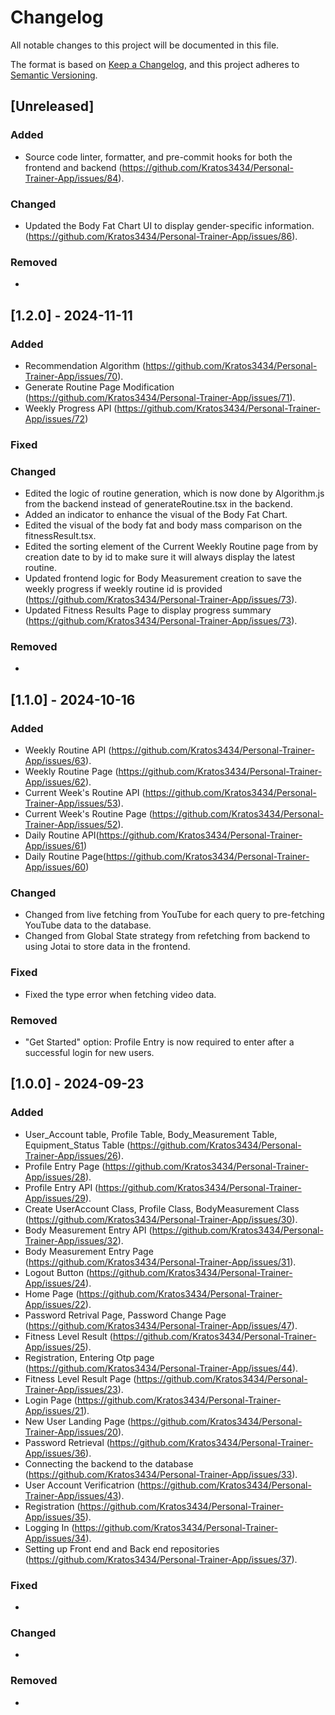 # Changelog

All notable changes to this project will be documented in this file.

The format is based on [Keep a Changelog](https://keepachangelog.com/en/1.1.0/),
and this project adheres to [Semantic Versioning](https://semver.org/spec/v2.0.0.html).

## [Unreleased]

### Added
- Source code linter, formatter, and pre-commit hooks for both the frontend and backend (https://github.com/Kratos3434/Personal-Trainer-App/issues/84).

### Changed
- Updated the Body Fat Chart UI to display gender-specific information. (https://github.com/Kratos3434/Personal-Trainer-App/issues/86).

### Removed
-

## [1.2.0] - 2024-11-11

### Added
- Recommendation Algorithm (https://github.com/Kratos3434/Personal-Trainer-App/issues/70).
- Generate Routine Page Modification (https://github.com/Kratos3434/Personal-Trainer-App/issues/71).
- Weekly Progress API (https://github.com/Kratos3434/Personal-Trainer-App/issues/72)

### Fixed


### Changed
- Edited the logic of routine generation, which is now done by Algorithm.js from the backend instead of generateRoutine.tsx in the backend.
- Added an indicator to enhance the visual of the Body Fat Chart.
- Edited the visual of the body fat and body mass comparison on the fitnessResult.tsx.
- Edited the sorting element of the Current Weekly Routine page from by creation date to by id to make sure it will always display the latest routine.
- Updated frontend logic for Body Measurement creation to save the weekly progress if weekly routine id is provided (https://github.com/Kratos3434/Personal-Trainer-App/issues/73). 
- Updated Fitness Results Page to display progress summary (https://github.com/Kratos3434/Personal-Trainer-App/issues/73). 

### Removed
-

## [1.1.0] - 2024-10-16

### Added
- Weekly Routine API (https://github.com/Kratos3434/Personal-Trainer-App/issues/63).
- Weekly Routine Page (https://github.com/Kratos3434/Personal-Trainer-App/issues/62).
- Current Week's Routine API (https://github.com/Kratos3434/Personal-Trainer-App/issues/53).
- Current Week's Routine Page (https://github.com/Kratos3434/Personal-Trainer-App/issues/52).
- Daily Routine API(https://github.com/Kratos3434/Personal-Trainer-App/issues/61)
- Daily Routine Page(https://github.com/Kratos3434/Personal-Trainer-App/issues/60)

### Changed
- Changed from live fetching from YouTube for each query to pre-fetching YouTube data to the database.
- Changed from Global State strategy from refetching from backend to using Jotai to store data in the frontend.

### Fixed
- Fixed the type error when fetching video data.

### Removed
- "Get Started" option: Profile Entry is now required to enter after a successful login for new users.

## [1.0.0] - 2024-09-23

### Added
- User_Account table, Profile Table, Body_Measurement Table, Equipment_Status Table (https://github.com/Kratos3434/Personal-Trainer-App/issues/26).
- Profile Entry Page (https://github.com/Kratos3434/Personal-Trainer-App/issues/28).
- Profile Entry API (https://github.com/Kratos3434/Personal-Trainer-App/issues/29).
- Create UserAccount Class, Profile Class, BodyMeasurement Class (https://github.com/Kratos3434/Personal-Trainer-App/issues/30).
- Body Measurement Entry API (https://github.com/Kratos3434/Personal-Trainer-App/issues/32).
- Body Measurement Entry Page (https://github.com/Kratos3434/Personal-Trainer-App/issues/31).
- Logout Button (https://github.com/Kratos3434/Personal-Trainer-App/issues/24).
- Home Page (https://github.com/Kratos3434/Personal-Trainer-App/issues/22).
- Password Retrival Page, Password Change Page (https://github.com/Kratos3434/Personal-Trainer-App/issues/47).
- Fitness Level Result (https://github.com/Kratos3434/Personal-Trainer-App/issues/25).
- Registration, Entering Otp page (https://github.com/Kratos3434/Personal-Trainer-App/issues/44).
- Fitness Level Result Page (https://github.com/Kratos3434/Personal-Trainer-App/issues/23).
- Login Page (https://github.com/Kratos3434/Personal-Trainer-App/issues/21).
- New User Landing Page (https://github.com/Kratos3434/Personal-Trainer-App/issues/20).
- Password Retrieval (https://github.com/Kratos3434/Personal-Trainer-App/issues/36).
- Connecting the backend to the database (https://github.com/Kratos3434/Personal-Trainer-App/issues/33).
- User Account Verificatrion (https://github.com/Kratos3434/Personal-Trainer-App/issues/43).
- Registration (https://github.com/Kratos3434/Personal-Trainer-App/issues/35).
- Logging In (https://github.com/Kratos3434/Personal-Trainer-App/issues/34).
- Setting up Front end and Back end repositories (https://github.com/Kratos3434/Personal-Trainer-App/issues/37).

### Fixed
- 

### Changed
- 

### Removed
- 
